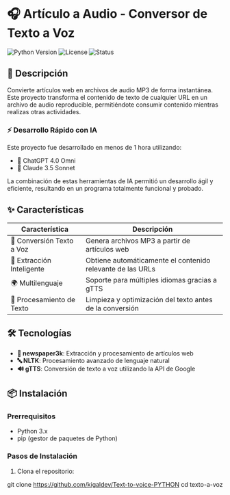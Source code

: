 # 🎧 Artículo a Audio - Conversor de Texto a Voz

![Python Version](https://img.shields.io/badge/python-3.x-blue.svg)
![License](https://img.shields.io/badge/license-MIT-green.svg)
![Status](https://img.shields.io/badge/status-stable-success.svg)

## 🚀 Descripción

Convierte artículos web en archivos de audio MP3 de forma instantánea. Este proyecto transforma el contenido de texto de cualquier URL en un archivo de audio reproducible, permitiéndote consumir contenido mientras realizas otras actividades.

### ⚡ Desarrollo Rápido con IA
Este proyecto fue desarrollado en menos de 1 hora utilizando:
- 🤖 ChatGPT 4.0 Omni
- 🧠 Claude 3.5 Sonnet

La combinación de estas herramientas de IA permitió un desarrollo ágil y eficiente, resultando en un programa totalmente funcional y probado.

## ✨ Características

| Característica | Descripción |
|----------------|-------------|
| 🎯 Conversión Texto a Voz | Genera archivos MP3 a partir de artículos web |
| 📝 Extracción Inteligente | Obtiene automáticamente el contenido relevante de las URLs |
| 🌍 Multilenguaje | Soporte para múltiples idiomas gracias a gTTS |
| 🧹 Procesamiento de Texto | Limpieza y optimización del texto antes de la conversión |

## 🛠️ Tecnologías

- **📰 newspaper3k**: Extracción y procesamiento de artículos web
- **🔤 NLTK**: Procesamiento avanzado de lenguaje natural
- **🔊 gTTS**: Conversión de texto a voz utilizando la API de Google

## 📦 Instalación

### Prerrequisitos
- Python 3.x
- pip (gestor de paquetes de Python)

### Pasos de Instalación

1. Clona el repositorio:

git clone https://github.com/kigaldev/Text-to-voice-PYTHON
cd texto-a-voz